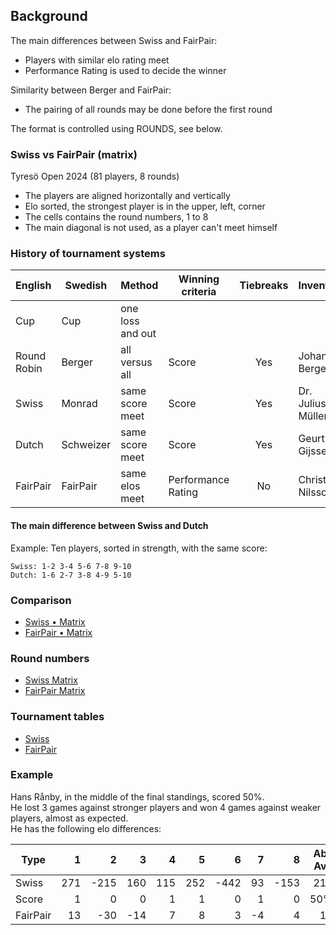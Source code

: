 ## Background

The main differences between Swiss and FairPair:
* Players with similar elo rating meet
* Performance Rating is used to decide the winner

Similarity between Berger and FairPair:
* The pairing of all rounds may be done before the first round

The format is controlled using ROUNDS, see below.

### Swiss vs FairPair (matrix)

Tyresö Open 2024 (81 players, 8 rounds)  

* The players are aligned horizontally and vertically
* Elo sorted, the strongest player is in the upper, left, corner
* The cells contains the round numbers, 1 to 8
* The main diagonal is not used, as a player can't meet himself

### History of tournament systems

|English    |Swedish  |Method          |Winning criteria  |Tiebreaks|Inventor         |Country|Year|
|-          |-        |-               |-                 |:-:      |-                |:-:    |-   |
|Cup        |Cup      |one loss and out|                  |         |                 |UK     |1851|
|Round Robin|Berger   |all versus all  |Score             |Yes      |Johann Berger    |AU     |1895|
|Swiss      |Monrad   |same score meet |Score             |Yes      |Dr. Julius Müller|CH     |1895|
|Dutch      |Schweizer|same score meet |Score             |Yes      |Geurt Gijssen    |NL     |193•|
|FairPair   |FairPair |same elos meet  |Performance Rating|No       |Christer Nilsson |SE     |2024|

#### The main difference between Swiss and Dutch
Example: Ten players, sorted in strength, with the same score:
```
Swiss: 1-2 3-4 5-6 7-8 9-10
Dutch: 1-6 2-7 3-8 4-9 5-10
```

### Comparison

  * [Swiss • Matrix](matrices/swiss-78-dots.txt)  
  * [FairPair • Matrix](matrices/fairpair-78-dots.txt)  

### Round numbers

  * [Swiss Matrix](matrices/swiss-78.txt)  
  * [FairPair Matrix](matrices/fairpair-78.txt)  

### Tournament tables

  * [Swiss](https://member.schack.se/ShowTournamentServlet?id=13664&listingtype=2)
  * [FairPair](https://christernilsson.github.io/FloatingBerger/?TITLE=Tyres%C3%B6+Open+2024&GAMES=1&ROUNDS=8&SORT=1&ONE=1&BALANCE=1&A=1&B=1&C=1&p=2416+Hampus+S%C3%B6rensen&p=2413+Michael+Wiedenkeller&p=2366+Joar+%C3%96lund&p=2335+Joar+%C3%96stlund&p=2272+Vidar+Grahn&p=2235+Leo+Crevatin&p=2213+D+Vesterbaek+Pedersen&p=2141+Victor+Muntean&p=2113+Filip+Bj%C3%B6rkman&p=2109+Vidar+Seiger&p=2108+Pratyush+Tripathi&p=2093+Erik+Dingertz&p=2076+Michael+Duke&p=2065+Matija+Sakic&p=2048+Michael+Mattsson&p=2046+Lukas+Willstedt&p=2039+Lavinia+Valcu&p=2035+Oliver+Nilsson&p=2031+Lennart+Evertsson&p=2022+Jussi+Jakenberg&p=2001+Aryan+Banerjee&p=1985+Tim+Nordenfur&p=1977+Elias+Kingsley&p=1954+Per+Isaksson&p=1944+C+Rose+Mariano&p=1936+Lo+Ljungros&p=1923+Herman+Enholm&p=1907+Carina+Wickstr%C3%B6m&p=1897+Joel+%C3%85hfeldt&p=1896+Stefan+Nyberg&p=1893+Hans+R%C3%A5nby&p=1889+Mikael+Blom&p=1886+Joar+Berglund&p=1885+Mikael+Helin&p=1880+Olle+%C3%85lgars&p=1878+Jesper+Borin&p=1871+K+Sergelenbaatar&p=1852+Roy+Karlsson&p=1848+Fredrik+M%C3%B6llerstr%C3%B6m&p=1846+Kenneth+Fahlberg&p=1835+Peder+Gedda&p=1833+Karam+Masoudi&p=1828+Christer+Johansson&p=1827+Anders+Kallin&p=1818+Morris+Bergqvist&p=1803+Martti+Hamina&p=1800+Bj%C3%B6rn+L%C3%B6fstr%C3%B6m&p=1796+N+Bychkov+Zwahlen&p=1794+Jonas+Sandberg&p=1793+Rohan+Gore&p=1787+Kjell+Jernselius&p=1783+Radu+Cernea&p=1778+Mukhtar+Jamshedi&p=1768+Neo+Malmquist&p=1763+Joacim+Hultin&p=1761+Lars-%C3%85ke+Pettersson&p=1748+Andr%C3%A9+J+Lindebaum&p=1733+Lars+Eriksson&p=1733+Hugo+Hardwick&p=1728+Hugo+Sundell&p=1726+Simon+Johansson&p=1721+Jouni+Kaunonen&p=1709+Eddie+Parteg&p=1695+Sid+Van+Den+Brink&p=1691+Svante+N%C3%B6dtveidt&p=1688+Anders+Hillbur&p=1680+Sayak+Raj+Bardhan&p=1671+Salar+Banavi&p=1650+Patrik+Wiss&p=1641+Anton+Nordenfur&p=1624+Jens+Ahlstr%C3%B6m&p=1622+Hanns+Ivar+Uniyal&p=1579+Christer+Carmegren&p=1575+Christer+Nilsson&p=1524+M%C3%A5ns+N%C3%B6dtveidt&p=1480+Karl-Oskar+Rehnberg&p=1417+David+Broman&p=1406+Vida+Radon&p=1400+M+de+Lafonteyne&p=1400+Ivar+Arnshav&p=1400+Kristoffer+Schultz&p=0000+BYE)

### Example
Hans Rånby, in the middle of the final standings, scored 50%.  
He lost 3 games against stronger players and won 4 games against weaker players, almost as expected.  
He has the following elo differences:  

|Type|1|2|3|4|5|6|7|8|Abs Avg|
|-|-:|-:|-:|-:|-:|-:|-:|-:|-:|
|Swiss|    271| -215| 160| 115| 252| -442| 93| -153|213|
|Score|      1|    0|   0|   1|   1|    0|  1|    0|50%|
|FairPair|  13|  -30|  -14|   7|   8|   3| -4|    4|10 |
